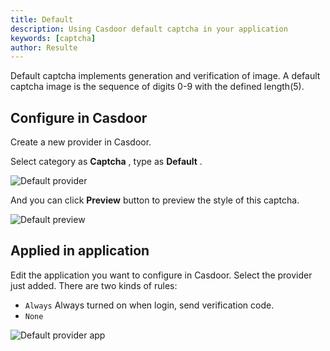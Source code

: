 ```yaml
---
title: Default
description: Using Casdoor default captcha in your application
keywords: [captcha]
author: Resulte
---
```


Default captcha implements generation and verification of image. A default captcha image is the sequence of digits 0-9 with the defined length(5).

## Configure in Casdoor

Create a new provider in Casdoor.

Select category as  **Captcha** , type as  **Default** .

![Default provider](/img/providers/captcha/default_provider.png)

And you can click **Preview** button to preview the style of this captcha.

![Default preview](/img/providers/captcha/default_preview.png)

## Applied in application

Edit the application you want to configure in Casdoor. Select the provider just added. There are two kinds of rules:

- `Always` Always turned on when login, send verification code.
- `None`

![Default provider app](/img/providers/captcha/default_provider_app.png)
